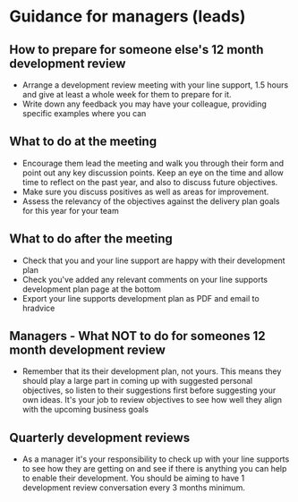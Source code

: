 
# Guidance for managers (leads)

## How to prepare for someone else's 12 month development review

* Arrange a development review meeting with your line support, 1.5 hours and give at least a whole week for them to prepare for it.
* Write down any feedback you may have your colleague, providing specific examples where you can

## What to do at the meeting
* Encourage them lead the meeting and walk you through their form and point out any key discussion points.  Keep an eye on the time and allow time to reflect on the past year, and also to discuss future objectives.
* Make sure you discuss positives as well as areas for improvement.
* Assess the relevancy of the objectives against the delivery plan goals for this year for your team

## What to do after the meeting
* Check that you and your line support are happy with their development plan
* Check you've added any relevant comments on your line supports development plan page at the bottom
* Export your line supports development plan as PDF and email to hradvice

## Managers - What NOT to do for someones 12 month development review
* Remember that its their development plan, not yours.  This means they should play a large part in coming up with suggested personal objectives, so listen to their suggestions first before suggesting your own ideas.  It's your job to review objectives to see how well they align with the upcoming business goals 

## Quarterly development reviews
* As a manager it's your responsibility to check up with your line supports to see how they are getting on and see if there is anything you can help to enable their development.  You should be aiming to have 1 development review conversation every 3 months minimum.
  



